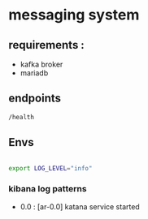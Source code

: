 
# messaging system


## requirements :

- kafka broker 
- mariadb 



## endpoints

```bash
/health
```
## Envs

```bash

export LOG_LEVEL="info"

```

### kibana log patterns

* 0.0 : [ar-0.0] katana service started
